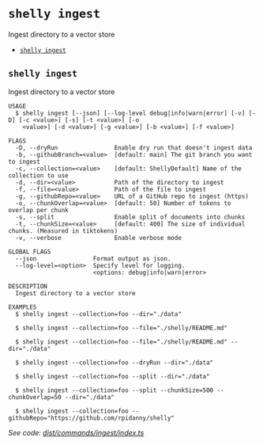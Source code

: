 `shelly ingest`
===============

Ingest directory to a vector store

* [`shelly ingest`](#shelly-ingest)

## `shelly ingest`

Ingest directory to a vector store

```
USAGE
  $ shelly ingest [--json] [--log-level debug|info|warn|error] [-v] [-D] [-c <value>] [-s] [-t <value>] [-o
    <value>] [-d <value>] [-g <value>] [-b <value>] [-f <value>]

FLAGS
  -D, --dryRun                Enable dry run that doesn't ingest data
  -b, --githubBranch=<value>  [default: main] The git branch you want to ingest
  -c, --collection=<value>    [default: ShellyDefault] Name of the collection to use
  -d, --dir=<value>           Path of the directory to ingest
  -f, --file=<value>          Path of the file to ingest
  -g, --githubRepo=<value>    URL of a GitHub repo to ingest (https)
  -o, --chunkOverlap=<value>  [default: 50] Number of tokens to overlap per chunk
  -s, --split                 Enable split of documents into chunks
  -t, --chunkSize=<value>     [default: 400] The size of individual chunks. (Measured in tiktokens)
  -v, --verbose               Enable verbose mode

GLOBAL FLAGS
  --json                Format output as json.
  --log-level=<option>  Specify level for logging.
                        <options: debug|info|warn|error>

DESCRIPTION
  Ingest directory to a vector store

EXAMPLES
  $ shelly ingest --collection=foo --dir="./data"

  $ shelly ingest --collection=foo --file="./shelly/README.md"

  $ shelly ingest --collection=foo --file="./shelly/README.md" --dir="./data"

  $ shelly ingest --collection=foo --dryRun --dir="./data"

  $ shelly ingest --collection=foo --split --dir="./data"

  $ shelly ingest --collection=foo --split --chunkSize=500 --chunkOverlap=50 --dir="./data"

  $ shelly ingest --collection=foo --githubRepo="https://github.com/rpidanny/shelly"
```

_See code: [dist/commands/ingest/index.ts](https://github.com/rpidanny/shelly/blob/v1.9.0/dist/commands/ingest/index.ts)_
